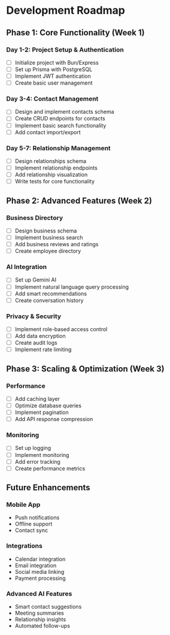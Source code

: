 # Development Roadmap

## Phase 1: Core Functionality (Week 1)

### Day 1-2: Project Setup & Authentication
- [ ] Initialize project with Bun/Express
- [ ] Set up Prisma with PostgreSQL
- [ ] Implement JWT authentication
- [ ] Create basic user management

### Day 3-4: Contact Management
- [ ] Design and implement contacts schema
- [ ] Create CRUD endpoints for contacts
- [ ] Implement basic search functionality
- [ ] Add contact import/export

### Day 5-7: Relationship Management
- [ ] Design relationships schema
- [ ] Implement relationship endpoints
- [ ] Add relationship visualization
- [ ] Write tests for core functionality

## Phase 2: Advanced Features (Week 2)

### Business Directory
- [ ] Design business schema
- [ ] Implement business search
- [ ] Add business reviews and ratings
- [ ] Create employee directory

### AI Integration
- [ ] Set up Gemini AI
- [ ] Implement natural language query processing
- [ ] Add smart recommendations
- [ ] Create conversation history

### Privacy & Security
- [ ] Implement role-based access control
- [ ] Add data encryption
- [ ] Create audit logs
- [ ] Implement rate limiting

## Phase 3: Scaling & Optimization (Week 3)

### Performance
- [ ] Add caching layer
- [ ] Optimize database queries
- [ ] Implement pagination
- [ ] Add API response compression

### Monitoring
- [ ] Set up logging
- [ ] Implement monitoring
- [ ] Add error tracking
- [ ] Create performance metrics

## Future Enhancements

### Mobile App
- Push notifications
- Offline support
- Contact sync

### Integrations
- Calendar integration
- Email integration
- Social media linking
- Payment processing

### Advanced AI Features
- Smart contact suggestions
- Meeting summaries
- Relationship insights
- Automated follow-ups
